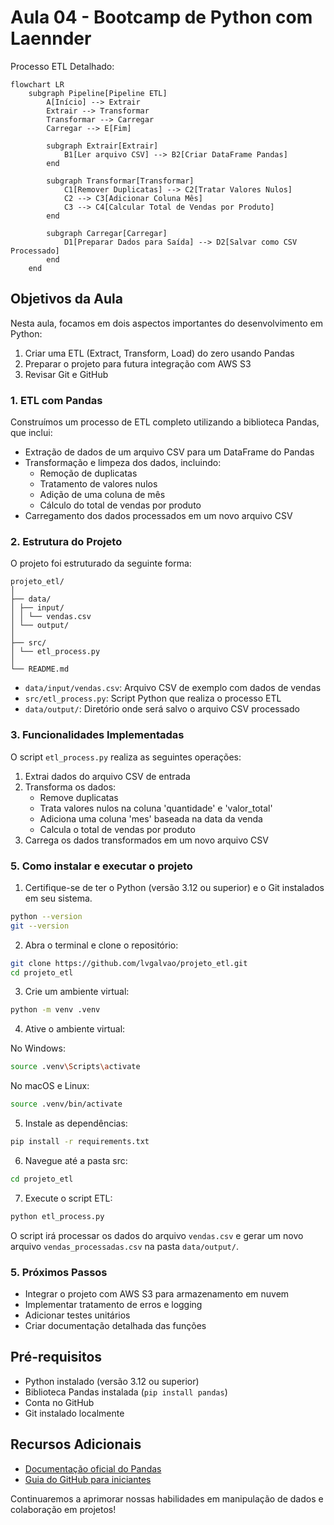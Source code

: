 # Aula 04 - Bootcamp de Python com Laennder

Processo ETL Detalhado:

```mermaid
flowchart LR
    subgraph Pipeline[Pipeline ETL]
        A[Início] --> Extrair
        Extrair --> Transformar
        Transformar --> Carregar
        Carregar --> E[Fim]
        
        subgraph Extrair[Extrair]
            B1[Ler arquivo CSV] --> B2[Criar DataFrame Pandas]
        end
        
        subgraph Transformar[Transformar]
            C1[Remover Duplicatas] --> C2[Tratar Valores Nulos]
            C2 --> C3[Adicionar Coluna Mês]
            C3 --> C4[Calcular Total de Vendas por Produto]
        end
        
        subgraph Carregar[Carregar]
            D1[Preparar Dados para Saída] --> D2[Salvar como CSV Processado]
        end
    end
```

## Objetivos da Aula

Nesta aula, focamos em dois aspectos importantes do desenvolvimento em Python:

1. Criar uma ETL (Extract, Transform, Load) do zero usando Pandas
2. Preparar o projeto para futura integração com AWS S3
3. Revisar Git e GitHub

### 1. ETL com Pandas

Construímos um processo de ETL completo utilizando a biblioteca Pandas, que inclui:

- Extração de dados de um arquivo CSV para um DataFrame do Pandas
- Transformação e limpeza dos dados, incluindo:
  - Remoção de duplicatas
  - Tratamento de valores nulos
  - Adição de uma coluna de mês
  - Cálculo do total de vendas por produto
- Carregamento dos dados processados em um novo arquivo CSV

### 2. Estrutura do Projeto

O projeto foi estruturado da seguinte forma:

```
projeto_etl/
│
├── data/
│ ├── input/
│ │ └── vendas.csv
│ └── output/
│
├── src/
│ └── etl_process.py
│
└── README.md
```

- `data/input/vendas.csv`: Arquivo CSV de exemplo com dados de vendas
- `src/etl_process.py`: Script Python que realiza o processo ETL
- `data/output/`: Diretório onde será salvo o arquivo CSV processado

### 3. Funcionalidades Implementadas

O script `etl_process.py` realiza as seguintes operações:

1. Extrai dados do arquivo CSV de entrada
2. Transforma os dados:
   - Remove duplicatas
   - Trata valores nulos na coluna 'quantidade' e 'valor_total'
   - Adiciona uma coluna 'mes' baseada na data da venda
   - Calcula o total de vendas por produto
3. Carrega os dados transformados em um novo arquivo CSV

### 5. Como instalar e executar o projeto

1. Certifique-se de ter o Python (versão 3.12 ou superior) e o Git instalados em seu sistema.

```bash
python --version
git --version
```  

2. Abra o terminal e clone o repositório:

```bash
git clone https://github.com/lvgalvao/projeto_etl.git
cd projeto_etl
```   

3. Crie um ambiente virtual:

```bash
python -m venv .venv
```

4. Ative o ambiente virtual:

No Windows:

```bash
source .venv\Scripts\activate
```

No macOS e Linux:

```bash
source .venv/bin/activate
```

5. Instale as dependências:

```bash
pip install -r requirements.txt
```

6. Navegue até a pasta src:

```bash
cd projeto_etl
```

7. Execute o script ETL:

```bash
python etl_process.py
```
O script irá processar os dados do arquivo `vendas.csv` e gerar um novo arquivo `vendas_processadas.csv` na pasta `data/output/`.

### 5. Próximos Passos

- Integrar o projeto com AWS S3 para armazenamento em nuvem
- Implementar tratamento de erros e logging
- Adicionar testes unitários
- Criar documentação detalhada das funções

## Pré-requisitos

- Python instalado (versão 3.12 ou superior)
- Biblioteca Pandas instalada (`pip install pandas`)
- Conta no GitHub
- Git instalado localmente

## Recursos Adicionais

- [Documentação oficial do Pandas](https://pandas.pydata.org/docs/)
- [Guia do GitHub para iniciantes](https://docs.github.com/pt/get-started)

Continuaremos a aprimorar nossas habilidades em manipulação de dados e colaboração em projetos!